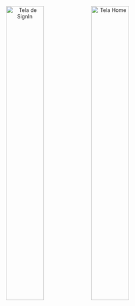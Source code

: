 <div style="flex-direction: row" align="center">
    <img src="https://user-images.githubusercontent.com/37298546/160955826-c675184f-c17d-4ca7-8362-815ecdaad473.png" width="45%" alt="Tela de SignIn"/>
    <img src="https://user-images.githubusercontent.com/37298546/160955821-77703606-3867-466f-9450-d0e5b19a6d31.png" width="45%" alt="Tela Home"/>
</div>
